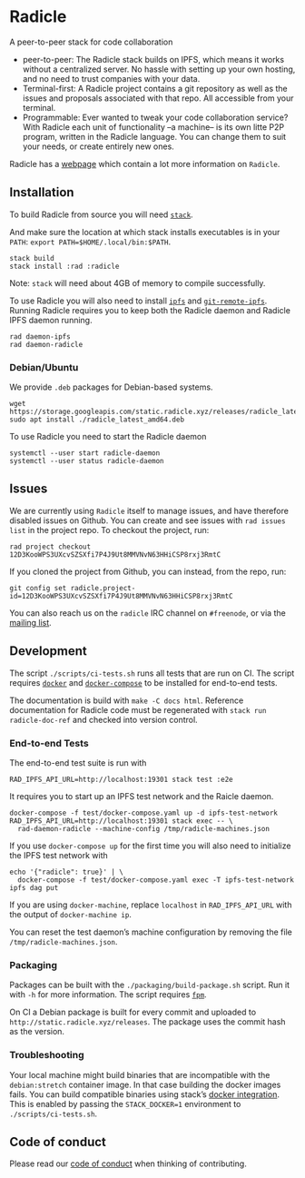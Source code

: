 # Radicle

A peer-to-peer stack for code collaboration

- peer-to-peer: The Radicle stack builds on IPFS, which means it works without a centralized server. No hassle with setting up your own hosting, and no need to trust companies with your data.
- Terminal-first: A Radicle project contains a git repository as well as the issues and proposals associated with that repo. All accessible from your terminal.
- Programmable: Ever wanted to tweak your code collaboration service? With Radicle each unit of functionality –a machine– is its own litte P2P program, written in the Radicle language. You can change them to suit your needs, or create entirely new ones.

Radicle has a [webpage](http://radicle.xyz/) which contain a lot more information on `Radicle`.

## Installation

To build Radicle from source you will need [`stack`][stack].

And make sure the location at which stack installs executables is in your
`PATH`: `export PATH=$HOME/.local/bin:$PATH`.

```
stack build
stack install :rad :radicle
```

Note: `stack` will need about 4GB of memory to compile successfully.

To use Radicle you will also need to install [`ipfs`][ipfs] and
[`git-remote-ipfs`][git-remote-ipfs]. Running Radicle requires you to keep both the
Radicle daemon and Radicle IPFS daemon running.

```
rad daemon-ipfs
rad daemon-radicle
```

[stack]: https://docs.haskellstack.org/en/stable/install_and_upgrade/
[ipfs]: https://docs.ipfs.io/introduction/install/
[git-remote-ipfs]: https://github.com/oscoin/ipfs/tree/master/git-remote-ipfs#install

### Debian/Ubuntu

We provide `.deb` packages for Debian-based systems.

    wget https://storage.googleapis.com/static.radicle.xyz/releases/radicle_latest_amd64.deb
    sudo apt install ./radicle_latest_amd64.deb

To use Radicle you need to start the Radicle daemon

    systemctl --user start radicle-daemon
    systemctl --user status radicle-daemon

## Issues

We are currently using `Radicle` itself to manage issues, and have therefore
disabled issues on Github. You can create and see issues with `rad issues list`
in the project repo. To checkout the project, run:

```
rad project checkout 12D3KooWPS3UXcvSZSXfi7P4J9Ut8MMVNvN63HHiCSP8rxj3RmtC
```

If you cloned the project from Github, you can instead, from the repo, run:

```
git config set radicle.project-id=12D3KooWPS3UXcvSZSXfi7P4J9Ut8MMVNvN63HHiCSP8rxj3RmtC
```

You can also reach us on the `radicle` IRC channel on `#freenode`, or via the
[mailing list](https://groups.google.com/a/monadic.xyz/forum/#!forum/radicle).


## Development

The script `./scripts/ci-tests.sh` runs all tests that are run on CI. The script
requires [`docker`][docker] and [`docker-compose`][docker-compose] to be
installed for end-to-end tests.

The documentation is build with `make -C docs html`. Reference documentation for
Radicle code must be regenerated with `stack run radicle-doc-ref` and checked
into version control.

### End-to-end Tests

The end-to-end test suite is run with

    RAD_IPFS_API_URL=http://localhost:19301 stack test :e2e

It requires you to start up an IPFS test network and the Raicle daemon.

    docker-compose -f test/docker-compose.yaml up -d ipfs-test-network
    RAD_IPFS_API_URL=http://localhost:19301 stack exec -- \
      rad-daemon-radicle --machine-config /tmp/radicle-machines.json

If you use `docker-compose up` for the first time you will also need to
initialize the IPFS test network with

    echo '{"radicle": true}' | \
      docker-compose -f test/docker-compose.yaml exec -T ipfs-test-network ipfs dag put

If you are using `docker-machine`, replace `localhost` in `RAD_IPFS_API_URL`
with the output of `docker-machine ip`.

You can reset the test daemon’s machine configuration by removing the file
`/tmp/radicle-machines.json`.

### Packaging

Packages can be built with the `./packaging/build-package.sh` script. Run it
with `-h` for more information. The script requires [`fpm`][fpm].

On CI a Debian package is built for every commit and uploaded to
`http://static.radicle.xyz/releases`. The package uses the commit hash as the
version.

[fpm]: https://github.com/jordansissel/fpm

### Troubleshooting

Your local machine might build binaries that are incompatible with the
`debian:stretch` container image. In that case building the docker images fails.
You can build compatible binaries using stack’s [docker
integration][stack-docker-integration]. This is enabled by passing the
`STACK_DOCKER=1` environment to `./scripts/ci-tests.sh`.


[stack-docker-integration]: https://docs.haskellstack.org/en/stable/docker_integration/
[docker]: https://www.docker.com/get-started
[docker-compose]: https://docs.docker.com/compose/install


## Code of conduct

Please read our [code of conduct](code-of-conduct.md) when thinking of contributing.